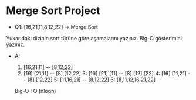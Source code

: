 # Merge Sort Project

* Q1: [16,21,11,8,12,22] -> Merge Sort

Yukarıdaki dizinin sort türüne göre aşamalarını yazınız.
Big-O gösterimini yazınız.

* A:
  1. [16,21,11]  -- [8,12,22]
  2. [16] [21,11] -- [8] [12,22]
  3: [16] [21] [11] -- [8] [12] [22]
  4: [16] [11,21] -- [8] [12,22]
  5: [11,16,21] -- [8,12,22]
  6: [8,11,12,16,21,22]
  
  Big-O : O (nlogn)
